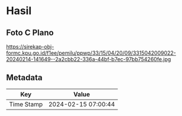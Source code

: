 # Hasil

## Foto C Plano

https://sirekap-obj-formc.kpu.go.id/f1ee/pemilu/ppwp/33/15/04/20/09/3315042009022-20240214-141649--2a2cbb22-336a-44bf-b7ec-97bb754260fe.jpg


## Metadata

| Key        | Value               |
| ---------- | ------------------- |
| Time Stamp | 2024-02-15 07:00:44 |



